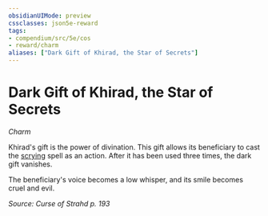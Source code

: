 ```yaml
---
obsidianUIMode: preview
cssclasses: json5e-reward
tags:
- compendium/src/5e/cos
- reward/charm
aliases: ["Dark Gift of Khirad, the Star of Secrets"]
---
```

# Dark Gift of Khirad, the Star of Secrets
*Charm*  

Khirad's gift is the power of divination. This gift allows its beneficiary to cast the [scrying](/Systems/5e/spells/scrying.md) spell as an action. After it has been used three times, the dark gift vanishes.

The beneficiary's voice becomes a low whisper, and its smile becomes cruel and evil.

*Source: Curse of Strahd p. 193*